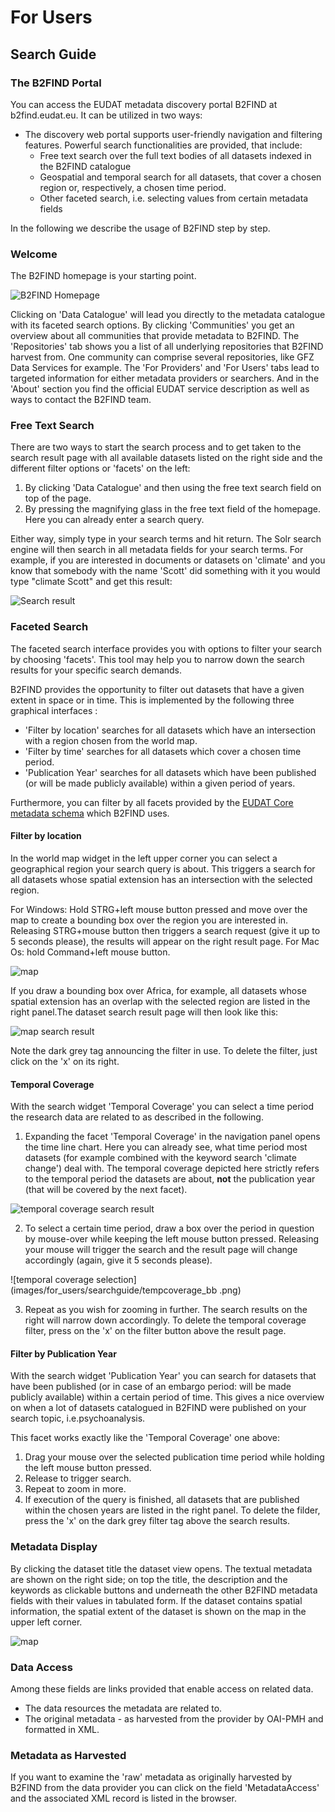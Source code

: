 # For Users

## Search Guide

### The B2FIND Portal
You can access the EUDAT metadata discovery portal B2FIND at b2find.eudat.eu. It can be utilized in two ways:

* The discovery web portal supports user-friendly navigation and filtering features. Powerful search functionalities are provided, that include:
	* Free text search over the full text bodies of all datasets indexed in the B2FIND catalogue
	* Geospatial and temporal search for all datasets, that cover a chosen region or, respectively, a chosen time period.
	* Other faceted search, i.e. selecting values from certain metadata fields

In the following we describe the usage of B2FIND step by step.

### Welcome
The B2FIND homepage is your starting point.

![B2FIND Homepage](images/for_users/searchguide/Welcome_B2FIND.png)

Clicking on 'Data Catalogue' will lead you directly to the metadata catalogue with its faceted search options. By clicking 'Communities' you get an overview about all communities that provide metadata to B2FIND.
The 'Repositories' tab shows you a list of all underlying repositories that B2FIND harvest from. One community can comprise several repositories, like GFZ Data Services for example. The 'For Providers' and 'For Users' tabs lead to targeted information for either metadata providers or searchers. And in the 'About' section you find the official EUDAT service description as well as ways to contact the B2FIND team.

### Free Text Search
There are two ways to start the search process and to get taken to the search result page with all available datasets listed on the right side and the different filter options or 'facets' on the left:

1. By clicking 'Data Catalogue' and then using the free text search field on top of the page.
2. By pressing the magnifying glass in the free text field of the homepage. Here you can already enter a search query.

Either way, simply type in your search terms and hit return. The Solr search engine will then search in all metadata fields for your search terms. For example, if you are interested in documents or datasets on 'climate' and you know that somebody with the name 'Scott' did something with it you would type "climate Scott" and get this result:

![Search result](images/for_users/searchguide/climate_scott_searchresult.png)

### Faceted Search
The faceted search interface provides you with options to filter your search by choosing 'facets'. This tool may help you to narrow down the search results for your specific search demands.

B2FIND provides the opportunity to filter out datasets that have a given extent in space or in time. This is implemented by the following three graphical interfaces :

* 'Filter by location' searches for all datasets which have an intersection with a region chosen from the world map.
* 'Filter by time' searches for all datasets which cover a chosen time period.
* 'Publication Year' searches for all datasets which have been published (or will be made publicly available) within a given period of years.

Furthermore, you can filter by all facets provided by the [EUDAT Core metadata schema](https://eudat-b2find.github.io/schema-doc/introduction.html) which B2FIND uses.

#### Filter by location

In the world map widget in the left upper corner you can select a geographical region your search query is about. This triggers a search for all datasets whose spatial extension has an intersection with the selected region.

For Windows: Hold STRG+left mouse button pressed and move over the map to create a bounding box over the region you are interested in. Releasing STRG+mouse button then triggers a search request (give it up to 5 seconds please), the results will appear on the right result page.
For Mac Os: hold Command+left mouse button.

![map](images/for_users/searchguide/map_bb.png)

If you draw a bounding box over Africa, for example, all datasets whose spatial extension has an overlap with the selected region are listed in the right panel.The dataset search result page will then look like this:

![map search result](images/for_users/searchguide/map_bb_result.png)

Note the dark grey tag announcing the filter in use. To delete the filter, just click on the 'x' on its right.

#### Temporal Coverage
With the search widget 'Temporal Coverage' you can select a time period the research data are related to as described in the following.

1. Expanding the facet 'Temporal Coverage' in the navigation panel opens the time line chart. Here you can already see, what time period most datasets (for example combined with the keyword search 'climate change') deal with. The temporal coverage depicted here strictly refers to the temporal period the datasets are about, **not** the publication year (that will be covered by the next facet).

![temporal coverage search result](images/for_users/searchguide/tempcoverage.png)

2. To select a certain time period, draw a box over the period in question by mouse-over while keeping the left mouse button pressed. Releasing your mouse will trigger the search and the result page
will change accordingly (again, give it 5 seconds please).

![temporal coverage selection](images/for_users/searchguide/tempcoverage_bb
.png)

3. Repeat as you wish for zooming in further. The search results on the right will narrow down accordingly.
To delete the temporal coverage filter, press on the 'x' on the filter button above the result page.

#### Filter by Publication Year
With the search widget 'Publication Year' you can search for datasets that have been published (or in case of an embargo period: will be made publicly available) within a certain period of time. This gives a nice overview on when a lot of datasets catalogued in B2FIND were published on your search topic, i.e.psychoanalysis.

This facet works exactly like the 'Temporal Coverage' one above:
1. Drag your mouse over the selected publication time period while holding the left mouse button pressed.
2. Release to trigger search.
3. Repeat to zoom in more.
4. If execution of the query is finished, all datasets that are published within the chosen years are listed in the right panel. To delete the filder, press the 'x' on the dark grey filter tag above the search results.

### Metadata Display

By clicking the dataset title the dataset view opens. The textual metadata are shown on the right side; on top the title, the description and the keywords as clickable buttons and underneath the other B2FIND metadata fields with their values in tabulated form. If the dataset contains spatial information, the spatial extent of the dataset is shown on the map in the upper left corner.

![map](images/for_users/searchguide/map_bb.png)

### Data Access
Among these fields are links provided that enable access on related data.

* The data resources the metadata are related to.
* The original metadata - as harvested from the provider by OAI-PMH and formatted in XML.

### Metadata as Harvested
If you want to examine the 'raw' metadata as originally harvested by B2FIND from the data provider you can click on the field 'MetadataAccess' and the associated XML record is listed in the browser.
